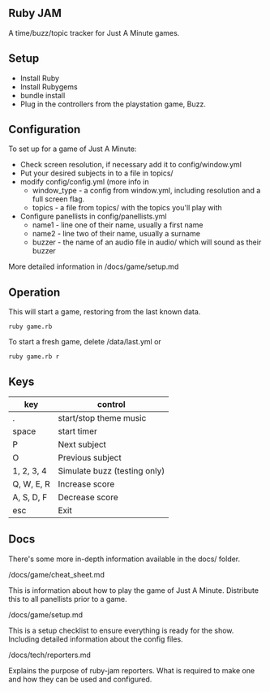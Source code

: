 Ruby JAM
--------

A time/buzz/topic tracker for Just A Minute games.

Setup
-----

* Install Ruby
* Install Rubygems
* bundle install
* Plug in the controllers from the playstation game, Buzz.

Configuration
-------------

To set up for a game of Just A Minute:

* Check screen resolution, if necessary add it to config/window.yml
* Put your desired subjects in to a file in topics/
* modify config/config.yml (more info in 
  * window\_type - a config from window.yml, including resolution and a full screen flag.
  * topics - a file from topics/ with the topics you'll play with 
* Configure panellists in config/panellists.yml
  * name1 - line one of their name, usually a first name
  * name2 - line two of their name, usually a surname
  * buzzer - the name of an audio file in audio/ which will sound as their buzzer
 
More detailed information in /docs/game/setup.md 
 
Operation
---------

This will start a game, restoring from the last known data.

`ruby game.rb`

To start a fresh game, delete /data/last.yml or

`ruby game.rb r`

Keys
----

|  key       | control          |
|------------|------------------|
|   .        | start/stop theme music |
| space      | start timer      |
|   P        | Next subject     |
|   O        | Previous subject |
| 1, 2, 3, 4 | Simulate buzz (testing only) |
| Q, W, E, R | Increase score   |
| A, S, D, F | Decrease score   |
| esc        | Exit             |

Docs
----

There's some more in-depth information available in the docs/ folder.

/docs/game/cheat_sheet.md

This is information about how to play the game of Just A Minute. Distribute this
to all panellists prior to a game. 

/docs/game/setup.md

This is a setup checklist to ensure everything is ready for the show.
Including detailed information about the config files.

/docs/tech/reporters.md

Explains the purpose of ruby-jam reporters. What is required to make one
and how they can be used and configured.